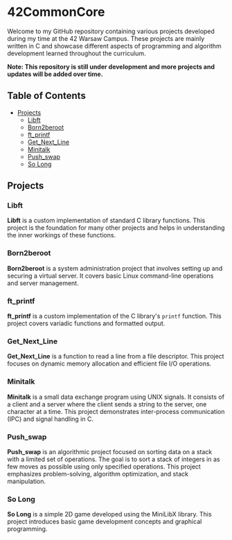 # 42CommonCore

Welcome to my GitHub repository containing various projects developed during my time at the 42 Warsaw Campus. These projects are mainly written in C and showcase different aspects of programming and algorithm development learned throughout the curriculum.

**Note: This repository is still under development and more projects and updates will be added over time.**

## Table of Contents
- [Projects](#projects)
  - [Libft](#libft)
  - [Born2beroot](#born2beroot)
  - [ft_printf](#ft_printf)
  - [Get_Next_Line](#get_next_line)
  - [Minitalk](#minitalk)
  - [Push_swap](#push_swap)
  - [So Long](#so-long)

## Projects

### Libft
**Libft** is a custom implementation of standard C library functions. This project is the foundation for many other projects and helps in understanding the inner workings of these functions.

### Born2beroot
**Born2beroot** is a system administration project that involves setting up and securing a virtual server. It covers basic Linux command-line operations and server management.

### ft_printf
**ft_printf** is a custom implementation of the C library's `printf` function. This project covers variadic functions and formatted output.

### Get_Next_Line
**Get_Next_Line** is a function to read a line from a file descriptor. This project focuses on dynamic memory allocation and efficient file I/O operations.

### Minitalk
**Minitalk** is a small data exchange program using UNIX signals. It consists of a client and a server where the client sends a string to the server, one character at a time. This project demonstrates inter-process communication (IPC) and signal handling in C.

### Push_swap
**Push_swap** is an algorithmic project focused on sorting data on a stack with a limited set of operations. The goal is to sort a stack of integers in as few moves as possible using only specified operations. This project emphasizes problem-solving, algorithm optimization, and stack manipulation.

### So Long
**So Long** is a simple 2D game developed using the MiniLibX library. This project introduces basic game development concepts and graphical programming.

